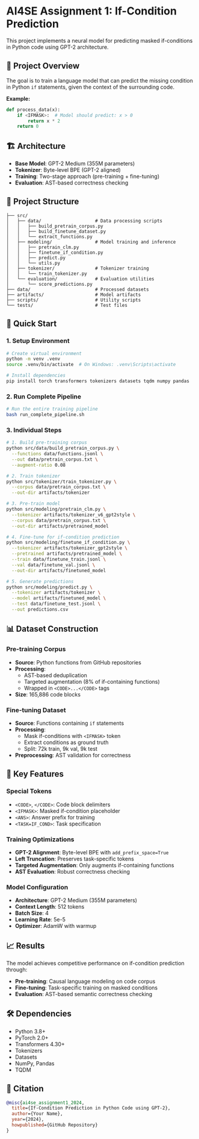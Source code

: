 # AI4SE Assignment 1: If-Condition Prediction

This project implements a neural model for predicting masked if-conditions in Python code using GPT-2 architecture.

## 🎯 Project Overview

The goal is to train a language model that can predict the missing condition in Python `if` statements, given the context of the surrounding code.

**Example:**
```python
def process_data(x):
    if <IFMASK>:  # Model should predict: x > 0
        return x * 2
    return 0
```

## 🏗️ Architecture

- **Base Model**: GPT-2 Medium (355M parameters)
- **Tokenizer**: Byte-level BPE (GPT-2 aligned)
- **Training**: Two-stage approach (pre-training + fine-tuning)
- **Evaluation**: AST-based correctness checking

## 📁 Project Structure

```
├── src/
│   ├── data/                    # Data processing scripts
│   │   ├── build_pretrain_corpus.py
│   │   ├── build_finetune_dataset.py
│   │   └── extract_functions.py
│   ├── modeling/                # Model training and inference
│   │   ├── pretrain_clm.py
│   │   ├── finetune_if_condition.py
│   │   ├── predict.py
│   │   └── utils.py
│   ├── tokenizer/               # Tokenizer training
│   │   └── train_tokenizer.py
│   └── evaluation/              # Evaluation utilities
│       └── score_predictions.py
├── data/                        # Processed datasets
├── artifacts/                   # Model artifacts
├── scripts/                     # Utility scripts
└── tests/                       # Test files
```

## 🚀 Quick Start

### 1. Setup Environment

```bash
# Create virtual environment
python -m venv .venv
source .venv/bin/activate  # On Windows: .venv\Scripts\activate

# Install dependencies
pip install torch transformers tokenizers datasets tqdm numpy pandas
```

### 2. Run Complete Pipeline

```bash
# Run the entire training pipeline
bash run_complete_pipeline.sh
```

### 3. Individual Steps

```bash
# 1. Build pre-training corpus
python src/data/build_pretrain_corpus.py \
  --functions data/functions.jsonl \
  --out data/pretrain_corpus.txt \
  --augment-ratio 0.08

# 2. Train tokenizer
python src/tokenizer/train_tokenizer.py \
  --corpus data/pretrain_corpus.txt \
  --out-dir artifacts/tokenizer

# 3. Pre-train model
python src/modeling/pretrain_clm.py \
  --tokenizer artifacts/tokenizer_v6_gpt2style \
  --corpus data/pretrain_corpus.txt \
  --out-dir artifacts/pretrained_model

# 4. Fine-tune for if-condition prediction
python src/modeling/finetune_if_condition.py \
  --tokenizer artifacts/tokenizer_gpt2style \
  --pretrained artifacts/pretrained_model \
  --train data/finetune_train.jsonl \
  --val data/finetune_val.jsonl \
  --out-dir artifacts/finetuned_model

# 5. Generate predictions
python src/modeling/predict.py \
  --tokenizer artifacts/tokenizer \
  --model artifacts/finetuned_model \
  --test data/finetune_test.jsonl \
  --out predictions.csv
```

## 📊 Dataset Construction

### Pre-training Corpus
- **Source**: Python functions from GitHub repositories
- **Processing**: 
  - AST-based deduplication
  - Targeted augmentation (8% of if-containing functions)
  - Wrapped in `<CODE>...</CODE>` tags
- **Size**: 165,886 code blocks

### Fine-tuning Dataset
- **Source**: Functions containing `if` statements
- **Processing**:
  - Mask if-conditions with `<IFMASK>` token
  - Extract conditions as ground truth
  - Split: 72k train, 9k val, 9k test
- **Preprocessing**: AST validation for correctness

## 🔧 Key Features

### Special Tokens
- `<CODE>`, `</CODE>`: Code block delimiters
- `<IFMASK>`: Masked if-condition placeholder
- `<ANS>`: Answer prefix for training
- `<TASK=IF_COND>`: Task specification

### Training Optimizations
- **GPT-2 Alignment**: Byte-level BPE with `add_prefix_space=True`
- **Left Truncation**: Preserves task-specific tokens
- **Targeted Augmentation**: Only augments if-containing functions
- **AST Evaluation**: Robust correctness checking

### Model Configuration
- **Architecture**: GPT-2 Medium (355M parameters)
- **Context Length**: 512 tokens
- **Batch Size**: 4
- **Learning Rate**: 5e-5
- **Optimizer**: AdamW with warmup

## 📈 Results

The model achieves competitive performance on if-condition prediction through:
- **Pre-training**: Causal language modeling on code corpus
- **Fine-tuning**: Task-specific training on masked conditions
- **Evaluation**: AST-based semantic correctness checking

## 🛠️ Dependencies

- Python 3.8+
- PyTorch 2.0+
- Transformers 4.30+
- Tokenizers
- Datasets
- NumPy, Pandas
- TQDM

## 📝 Citation

```bibtex
@misc{ai4se_assignment1_2024,
  title={If-Condition Prediction in Python Code using GPT-2},
  author={Your Name},
  year={2024},
  howpublished={GitHub Repository}
}
```

